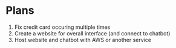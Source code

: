 # Plans

1. Fix credit card occuring multiple times
2. Create a website for overall interface (and connect to chatbot)
3. Host website and chatbot with AWS or another service
